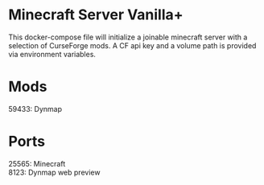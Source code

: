 # Minecraft Server Vanilla+
This docker-compose file will initialize a joinable minecraft server with a selection of CurseForge mods. A CF api key and a volume path is provided via environment variables. 

# Mods
59433: Dynmap

# Ports
25565: Minecraft\
8123: Dynmap web preview
